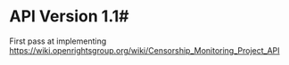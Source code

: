 # API Version 1.1#

First pass at implementing https://wiki.openrightsgroup.org/wiki/Censorship_Monitoring_Project_API